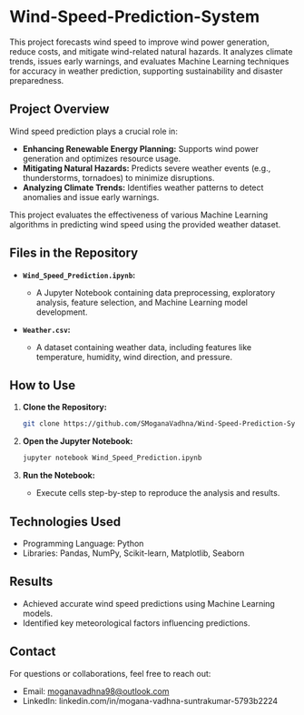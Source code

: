 # Wind-Speed-Prediction-System
This project forecasts wind speed to improve wind power generation, reduce costs, and mitigate wind-related natural hazards. It analyzes climate trends, issues early warnings, and evaluates Machine Learning techniques for accuracy in weather prediction, supporting sustainability and disaster preparedness.

## Project Overview

Wind speed prediction plays a crucial role in:
- **Enhancing Renewable Energy Planning:** Supports wind power generation and optimizes resource usage.
- **Mitigating Natural Hazards:** Predicts severe weather events (e.g., thunderstorms, tornadoes) to minimize disruptions.
- **Analyzing Climate Trends:** Identifies weather patterns to detect anomalies and issue early warnings.

This project evaluates the effectiveness of various Machine Learning algorithms in predicting wind speed using the provided weather dataset.

## Files in the Repository

- **`Wind_Speed_Prediction.ipynb`:**
  - A Jupyter Notebook containing data preprocessing, exploratory analysis, feature selection, and Machine Learning model development.

- **`Weather.csv`:**
  - A dataset containing weather data, including features like temperature, humidity, wind direction, and pressure.

## How to Use

1. **Clone the Repository:**
   ```bash
   git clone https://github.com/SMoganaVadhna/Wind-Speed-Prediction-System.git

2. **Open the Jupyter Notebook:**
   ```bash
   jupyter notebook Wind_Speed_Prediction.ipynb

3. **Run the Notebook:**

   - Execute cells step-by-step to reproduce the analysis and results.

## Technologies Used
   - Programming Language: Python
   - Libraries: Pandas, NumPy, Scikit-learn, Matplotlib, Seaborn
     
## Results
   - Achieved accurate wind speed predictions using Machine Learning models.
   - Identified key meteorological factors influencing predictions.

## Contact
   For questions or collaborations, feel free to reach out:

  - Email: moganavadhna98@outlook.com
  - LinkedIn: linkedin.com/in/mogana-vadhna-suntrakumar-5793b2224
